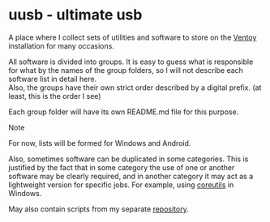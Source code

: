# uusb - ultimate usb

A place where I collect sets of utilities and software to store on the [Ventoy](https://github.com/ventoy/Ventoy) installation for many occasions.

All software is divided into groups. It is easy to guess what is responsible for what by the names of the group folders, so I will not describe each software list in detail here. <br>
Also, the groups have their own strict order described by a digital prefix. (at least, this is the order I see)

Each group folder will have its own README.md file for this purpose.

> [!NOTE]
> For now, lists will be formed for Windows and Android. <p>
> Also, sometimes software can be duplicated in some categories. This is justified by the fact that in some category the use of one or another software may be clearly required, and in another category it may act as a lightweight version for specific jobs. For example, using [coreutils](https://github.com/uutils/coreutils) in Windows.
>
> May also contain scripts from my separate [repository](https://github.com/col83/scripts).